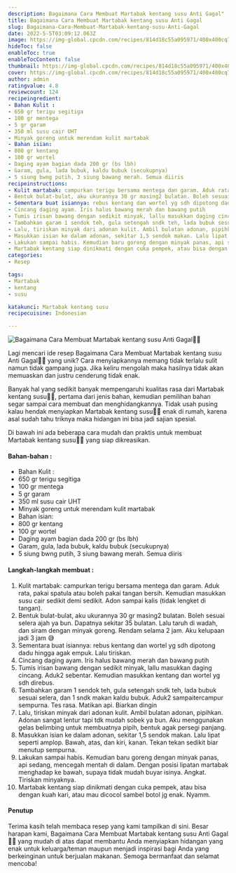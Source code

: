 ```yaml
---
description: Bagaimana Cara Membuat Martabak kentang susu Anti Gagal"
title: Bagaimana Cara Membuat Martabak kentang susu Anti Gagal
slug: Bagaimana-Cara-Membuat-Martabak-kentang-susu-Anti-Gagal
date: 2022-5-5T03:09:12.063Z
image: https://img-global.cpcdn.com/recipes/814d18c55a095971/400x400cq70/photo.jpg
hideToc: false
enableToc: true
enableTocContent: false
thumbnail: https://img-global.cpcdn.com/recipes/814d18c55a095971/400x400cq70/photo.jpg
cover: https://img-global.cpcdn.com/recipes/814d18c55a095971/400x400cq70/photo.jpg
author: admin
ratingvalue: 4.8
reviewcount: 124
recipeingredient:
- Bahan Kulit :
- 650 gr terigu segitiga
- 100 gr mentega
- 5 gr garam
- 350 ml susu cair UHT
- Minyak goreng untuk merendam kulit martabak
- Bahan isian:
- 800 gr kentang
- 100 gr wortel
- Daging ayam bagian dada 200 gr (bs lbh)
- Garam, gula, lada bubuk, kaldu bubuk (secukupnya)
- 5 siung bwng putih, 3 siung bawang merah. Semua diiris
recipeinstructions:
- Kulit martabak: campurkan terigu bersama mentega dan garam. Aduk rata, pakai spatula atau boleh pakai tangan bersih. Kemudian masukkan susu cair sedikit demi sedikit. Adon sampai kalis (tidak lengket di tangan).
- Bentuk bulat-bulat, aku ukurannya 30 gr masing2 bulatan. Boleh sesuai selera ajah ya bun. Dapatnya sekitar 35 bulatan. Lalu taruh di wadah, dan siram dengan minyak goreng. Rendam selama 2 jam. Aku kelupaan jadi 3 jam 😅
- Sementara buat isiannya: rebus kentang dan wortel yg sdh dipotong dadu hingga agak empuk. Lalu tiriskan.
- Cincang daging ayam. Iris halus bawang merah dan bawang putih
- Tumis irisan bawang dengan sedikit minyak, lallu masukkan daging cincang. Aduk2 sebentar. Kemudian masukkan kentang dan wortel yg sdh direbus.
- Tambahkan garam 1 sendok teh, gula setengah sndk teh, lada bubuk sesuai selera, dan 1 sndk makan kaldu bubuk. Aduk2 sampaitercampur sempurna. Tes rasa. Matikan api. Biarkan dingin
- Lalu, tiriskan minyak dari adonan kulit. Ambil bulatan adonan, pipihkan. Adonan sangat lentur tapi tdk mudah sobek ya bun. Aku menggunakan gelas belimbing untuk membuatnya pipih, bentuk agak persegi panjang.
- Masukkan isian ke dalam adonan, sekitar 1,5 sendok makan. Lalu lipat seperti amplop. Bawah, atas, dan kiri, kanan. Tekan tekan sedikit biar menutup sempurna.
- Lakukan sampai habis. Kemudian baru goreng dengan minyak panas, api sedang, mencegah mentah di dalam. Dengan posisi lipatan martabak menghadap ke bawah, supaya tidak mudah buyar isinya. Angkat. Tiriskan minyaknya.
- Martabak kentang siap dinikmati dengan cuka pempek, atau bisa dengan kuah kari, atau mau dicocol sambel botol jg enak. Nyamm.
categories:
- Resep

tags:
- Martabak
- kentang
- susu

katakunci: Martabak kentang susu
recipecuisine: Indonesian

---
```


![Bagaimana Cara Membuat Martabak kentang susu Anti Gagal👩‍🍳](https://img-global.cpcdn.com/recipes/814d18c55a095971/400x400cq70/photo.jpg)

Lagi mencari ide resep Bagaimana Cara Membuat Martabak kentang susu Anti Gagal👩‍🍳 yang unik? Cara menyiapkannya memang tidak terlalu sulit namun tidak gampang juga. Jika keliru mengolah maka hasilnya tidak akan memuaskan dan justru cenderung tidak enak.

Banyak hal yang sedikit banyak mempengaruhi kualitas rasa dari Martabak kentang susu👩‍🍳, pertama dari jenis bahan, kemudian pemilihan bahan segar sampai cara membuat dan menghidangkannya. Tidak usah pusing kalau hendak menyiapkan Martabak kentang susu👩‍🍳 enak di rumah, karena asal sudah tahu triknya maka hidangan ini bisa jadi sajian spesial.

Di bawah ini ada beberapa cara mudah dan praktis untuk membuat Martabak kentang susu👩‍🍳 yang siap dikreasikan.

<!--inarticleads1-->

#### Bahan-bahan :

- Bahan Kulit :
- 650 gr terigu segitiga
- 100 gr mentega
- 5 gr garam
- 350 ml susu cair UHT
- Minyak goreng untuk merendam kulit martabak
- Bahan isian:
- 800 gr kentang
- 100 gr wortel
- Daging ayam bagian dada 200 gr (bs lbh)
- Garam, gula, lada bubuk, kaldu bubuk (secukupnya)
- 5 siung bwng putih, 3 siung bawang merah. Semua diiris

<!--inarticleads2-->

#### Langkah-langkah membuat :

1. Kulit martabak: campurkan terigu bersama mentega dan garam. Aduk rata, pakai spatula atau boleh pakai tangan bersih. Kemudian masukkan susu cair sedikit demi sedikit. Adon sampai kalis (tidak lengket di tangan).
1. Bentuk bulat-bulat, aku ukurannya 30 gr masing2 bulatan. Boleh sesuai selera ajah ya bun. Dapatnya sekitar 35 bulatan. Lalu taruh di wadah, dan siram dengan minyak goreng. Rendam selama 2 jam. Aku kelupaan jadi 3 jam 😅
1. Sementara buat isiannya: rebus kentang dan wortel yg sdh dipotong dadu hingga agak empuk. Lalu tiriskan.
1. Cincang daging ayam. Iris halus bawang merah dan bawang putih
1. Tumis irisan bawang dengan sedikit minyak, lallu masukkan daging cincang. Aduk2 sebentar. Kemudian masukkan kentang dan wortel yg sdh direbus.
1. Tambahkan garam 1 sendok teh, gula setengah sndk teh, lada bubuk sesuai selera, dan 1 sndk makan kaldu bubuk. Aduk2 sampaitercampur sempurna. Tes rasa. Matikan api. Biarkan dingin
1. Lalu, tiriskan minyak dari adonan kulit. Ambil bulatan adonan, pipihkan. Adonan sangat lentur tapi tdk mudah sobek ya bun. Aku menggunakan gelas belimbing untuk membuatnya pipih, bentuk agak persegi panjang.
1. Masukkan isian ke dalam adonan, sekitar 1,5 sendok makan. Lalu lipat seperti amplop. Bawah, atas, dan kiri, kanan. Tekan tekan sedikit biar menutup sempurna.
1. Lakukan sampai habis. Kemudian baru goreng dengan minyak panas, api sedang, mencegah mentah di dalam. Dengan posisi lipatan martabak menghadap ke bawah, supaya tidak mudah buyar isinya. Angkat. Tiriskan minyaknya.
1. Martabak kentang siap dinikmati dengan cuka pempek, atau bisa dengan kuah kari, atau mau dicocol sambel botol jg enak. Nyamm.

#### Penutup

Terima kasih telah membaca resep yang kami tampilkan di sini. Besar harapan kami, Bagaimana Cara Membuat Martabak kentang susu Anti Gagal👩‍🍳 yang mudah di atas dapat membantu Anda menyiapkan hidangan yang enak untuk keluarga/teman maupun menjadi inspirasi bagi Anda yang berkeinginan untuk berjualan makanan. Semoga bermanfaat dan selamat mencoba!
